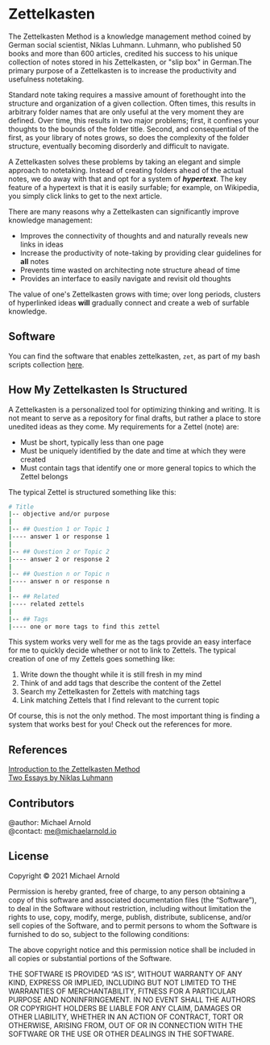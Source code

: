 # Zettelkasten
The Zettelkasten Method is a knowledge management method coined by German social
scientist, Niklas Luhmann. Luhmann, who published 50 books and more than 600
articles, credited his success to his unique collection of notes stored in his
Zettelkasten, or "slip box" in German.The primary purpose of a Zettelkasten is
to increase the productivity and usefulness notetaking.

Standard note taking requires a massive amount of forethought into the structure
and organization of a given collection. Often times, this results in arbitrary
folder names that are only useful at the very moment they are defined. Over time,
this results in two major problems; first, it confines your thoughts to
the bounds of the folder title. Second, and consequential of the first, as your
library of notes grows, so does the complexity of the folder structure,
eventually becoming disorderly and difficult to navigate.

A Zettelkasten solves these problems by taking an elegant and simple approach to
notetaking. Instead of creating folders ahead of the actual notes, we do away
with that and opt for a system of ***hypertext***. The key feature of a
hypertext is that it is easily surfable; for example, on Wikipedia, you simply
click links to get to the next article.

There are many reasons why a Zettelkasten can significantly improve knowledge
management:

* Improves the connectivity of thoughts and and naturally reveals new links in
ideas
* Increase the productivity of note-taking by providing clear guidelines for
**all** notes
* Prevents time wasted on architecting note structure ahead of time
* Provides an interface to easily navigate and revisit old thoughts

The value of one's Zettelkasten grows with time; over long periods, clusters of 
hyperlinked ideas **will** gradually connect and create a web of surfable
knowledge.


## Software
You can find the software that enables zettelkasten, `zet`, as part of my
bash scripts collection [here](https://gitlab.com/michaelarn0ld/bash-scripts-linux).  

## How My Zettelkasten Is Structured
A Zettelkasten is a personalized tool for optimizing thinking and writing. It is 
not meant to serve as a repository for final drafts, but rather a place to store
unedited ideas as they come. My requirements for a Zettel (note) are:

* Must be short, typically less than one page
* Must be uniquely identified by the date and time at which they were created
* Must contain tags that identify one or more general topics to which the Zettel
belongs

The typical Zettel is structured something like this:
```bash
# Title
|-- objective and/or purpose
|
|-- ## Question 1 or Topic 1
|---- answer 1 or response 1
|
|-- ## Question 2 or Topic 2
|---- answer 2 or response 2
|
|-- ## Question n or Topic n
|---- answer n or response n
|
|-- ## Related
|---- related zettels
|
|-- ## Tags
|---- one or more tags to find this zettel
```


This system works very well for me as the tags provide an easy interface for me
to quickly decide whether or not to link to Zettels. The typical creation of one
of my Zettels goes something like: 

1. Write down the thought while it is still fresh in my mind
1. Think of and add tags that describe the content of the Zettel
1. Search my Zettelkasten for Zettels with matching tags
1. Link matching Zettels that I find relevant to the current topic

Of course, this is not the only method. The most important thing is finding a 
system that works best for you! Check out the references for more.


## References
[Introduction to the Zettelkasten Method](https://zettelkasten.de/introduction/#starting-now) \
[Two Essays by Niklas Luhmann](https://luhmann.surge.sh/)


## Contributors
@author: Michael Arnold \
@contact: me@michaelarnold.io

## License
Copyright © 2021 Michael Arnold

Permission is hereby granted, free of charge, to any person obtaining a copy of this software and associated documentation files (the “Software”), to deal in the Software without restriction, including without limitation the rights to use, copy, modify, merge, publish, distribute, sublicense, and/or sell copies of the Software, and to permit persons to whom the Software is furnished to do so, subject to the following conditions:

The above copyright notice and this permission notice shall be included in all copies or substantial portions of the Software.

THE SOFTWARE IS PROVIDED “AS IS”, WITHOUT WARRANTY OF ANY KIND, EXPRESS OR IMPLIED, INCLUDING BUT NOT LIMITED TO THE WARRANTIES OF MERCHANTABILITY, FITNESS FOR A PARTICULAR PURPOSE AND NONINFRINGEMENT. IN NO EVENT SHALL THE AUTHORS OR COPYRIGHT HOLDERS BE LIABLE FOR ANY CLAIM, DAMAGES OR OTHER LIABILITY, WHETHER IN AN ACTION OF CONTRACT, TORT OR OTHERWISE, ARISING FROM, OUT OF OR IN CONNECTION WITH THE SOFTWARE OR THE USE OR OTHER DEALINGS IN THE SOFTWARE.

